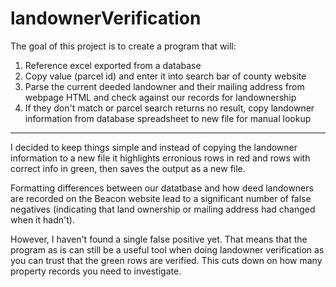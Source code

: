 # landownerVerification
The goal of this project is to create a program that will:
1) Reference excel exported from a database
2) Copy value (parcel id) and enter it into search bar of county website
3) Parse the current deeded landowner and their mailing address from webpage HTML and check against our records for landownership
4) If they don't match or parcel search returns no result, copy landowner information
   from database spreadsheet to new file for manual lookup
---------------------------------------------------------------------------------------------------------------
I decided to keep things simple and instead of copying the landowner information to a new file it highlights erronious rows in red and rows with correct info in green, then saves the output as a new file.

Formatting differences between our datatbase and how deed landowners are recorded on the Beacon website lead to a significant number of false negatives (indicating that land ownership or mailing address had changed when it hadn't).

However, I haven't found a single false positive yet. That means that the program as is can still be a useful tool when doing landowner verification as you can trust that the green rows are verified. This cuts down on how many property records you need to investigate.
